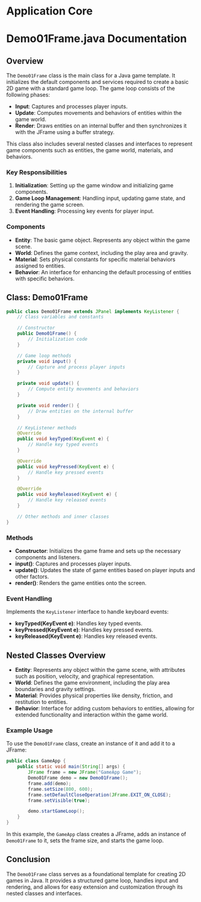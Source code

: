 # Application Core

# Demo01Frame.java Documentation

## Overview

The `Demo01Frame` class is the main class for a Java game template. It initializes the default components and services
required to create a basic 2D game with a standard game loop. The game loop consists of the following phases:

- **Input**: Captures and processes player inputs.
- **Update**: Computes movements and behaviors of entities within the game world.
- **Render**: Draws entities on an internal buffer and then synchronizes it with the JFrame using a buffer strategy.

This class also includes several nested classes and interfaces to represent game components such as entities, the game
world, materials, and behaviors.

### Key Responsibilities

1. **Initialization**: Setting up the game window and initializing game components.
2. **Game Loop Management**: Handling input, updating game state, and rendering the game screen.
3. **Event Handling**: Processing key events for player input.

### Components

- **Entity**: The basic game object. Represents any object within the game scene.
- **World**: Defines the game context, including the play area and gravity.
- **Material**: Sets physical constants for specific material behaviors assigned to entities.
- **Behavior**: An interface for enhancing the default processing of entities with specific behaviors.

## Class: Demo01Frame

```java
public class Demo01Frame extends JPanel implements KeyListener {
    // Class variables and constants

    // Constructor
    public Demo01Frame() {
        // Initialization code
    }

    // Game loop methods
    private void input() {
        // Capture and process player inputs
    }

    private void update() {
        // Compute entity movements and behaviors
    }

    private void render() {
        // Draw entities on the internal buffer
    }

    // KeyListener methods
    @Override
    public void keyTyped(KeyEvent e) {
        // Handle key typed events
    }

    @Override
    public void keyPressed(KeyEvent e) {
        // Handle key pressed events
    }

    @Override
    public void keyReleased(KeyEvent e) {
        // Handle key released events
    }

    // Other methods and inner classes
}
```

### Methods

- **Constructor**: Initializes the game frame and sets up the necessary components and listeners.
- **input()**: Captures and processes player inputs.
- **update()**: Updates the state of game entities based on player inputs and other factors.
- **render()**: Renders the game entities onto the screen.

### Event Handling

Implements the `KeyListener` interface to handle keyboard events:

- **keyTyped(KeyEvent e)**: Handles key typed events.
- **keyPressed(KeyEvent e)**: Handles key pressed events.
- **keyReleased(KeyEvent e)**: Handles key released events.

## Nested Classes Overview

- **Entity**: Represents any object within the game scene, with attributes such as position, velocity, and graphical
  representation.
- **World**: Defines the game environment, including the play area boundaries and gravity settings.
- **Material**: Provides physical properties like density, friction, and restitution to entities.
- **Behavior**: Interface for adding custom behaviors to entities, allowing for extended functionality and interaction
  within the game world.

### Example Usage

To use the `Demo01Frame` class, create an instance of it and add it to a JFrame:

```java
public class GameApp {
    public static void main(String[] args) {
        JFrame frame = new JFrame("GameApp Game");
        Demo01Frame demo = new Demo01Frame();
        frame.add(demo);
        frame.setSize(800, 600);
        frame.setDefaultCloseOperation(JFrame.EXIT_ON_CLOSE);
        frame.setVisible(true);

        demo.startGameLoop();
    }
}
```

In this example, the `GameApp` class creates a JFrame, adds an instance of `Demo01Frame` to it, sets the frame size, and
starts the game loop.

## Conclusion

The `Demo01Frame` class serves as a foundational template for creating 2D games in Java. It provides a structured game
loop, handles input and rendering, and allows for easy extension and customization through its nested classes and
interfaces.
